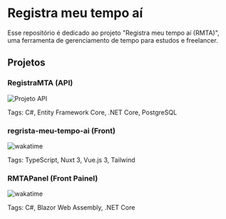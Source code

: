 # Registra meu tempo aí
Esse repositório é dedicado ao projeto "Registra meu tempo aí (RMTA)", uma ferramenta de gerenciamento de tempo para estudos e freelancer.

## Projetos
### RegistraMTA (API)
![Projeto API](https://wakatime.com/badge/user/f7d2af3a-edb4-4cf9-b88c-56c89386c124/project/018e57ba-ca2d-4e01-a4b6-8ca74743fdff.svg?style=for-the-badge)

Tags: C#, Entity Framework Core, .NET Core, PostgreSQL

### regrista-meu-tempo-ai (Front)
![wakatime](https://wakatime.com/badge/user/f7d2af3a-edb4-4cf9-b88c-56c89386c124/project/018ea62e-6e30-4a1e-a011-67eb7c00cacd.svg?style=for-the-badge)

Tags: TypeScript, Nuxt 3, Vue.js 3, Tailwind

### RMTAPanel (Front Painel)
![wakatime](https://wakatime.com/badge/user/f7d2af3a-edb4-4cf9-b88c-56c89386c124/project/36c2ba33-cc18-4030-a3ab-c9c623f119f7.svg?style=for-the-badge)

Tags: C#, Blazor Web Assembly, .NET Core
